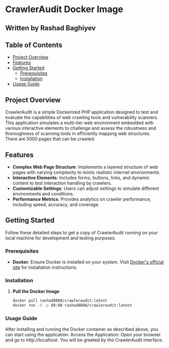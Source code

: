 # CrawlerAudit Docker Image

## Written by Rashad Baghiyev

## Table of Contents
- [Project Overview](#project-overview)
- [Features](#features)
- [Getting Started](#getting-started)
  - [Prerequisites](#prerequisites)
  - [Installation](#installation)
- [Usage Guide](#usage-guide)

## Project Overview
CrawlerAudit is a simple Dockerized PHP application designed to test and evaluate the capabilities of web crawling tools and vulnerability scanners. This application simulates a multi-tier web environment embedded with various interactive elements to challenge and assess the robustness and thoroughness of scanning tools in efficiently mapping web structures. There are 5000 pages that can be crawled.

## Features
- **Complex Web Page Structure**: Implements a layered structure of web pages with varying complexity to mimic realistic internet environments.
- **Interactive Elements**: Includes forms, buttons, links, and dynamic content to test interaction handling by crawlers.
- **Customizable Settings**: Users can adjust settings to simulate different environments and conditions.
- **Performance Metrics**: Provides analytics on crawler performance, including speed, accuracy, and coverage.

## Getting Started
Follow these detailed steps to get a copy of CrawlerAudit running on your local machine for development and testing purposes.

### Prerequisites
- **Docker**: Ensure Docker is installed on your system. Visit [Docker's official site](https://www.docker.com/get-started) for installation instructions.

### Installation
1. **Pull the Docker Image**
   ```bash
   docker pull rashad8888/crawleraudit:latest
   docker run -d -p 80:80 rashad8888/crawleraudit:latest
   
### Usage Guide
 After installing and running the Docker container as described above, you can start using the application:
Access the Application: Open your browser and go to http://localhost. You will be greeted by the CrawlerAudit interface.

